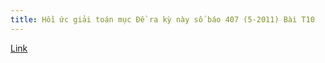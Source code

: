 ```yaml
---
title: Hồi ức giải toán mục Đề ra kỳ này số báo 407 (5-2011) Bài T10
---
```


[Link](https://drive.google.com/open?id=0B2L_djw49LqvaU91YlFzLXhRcmc)